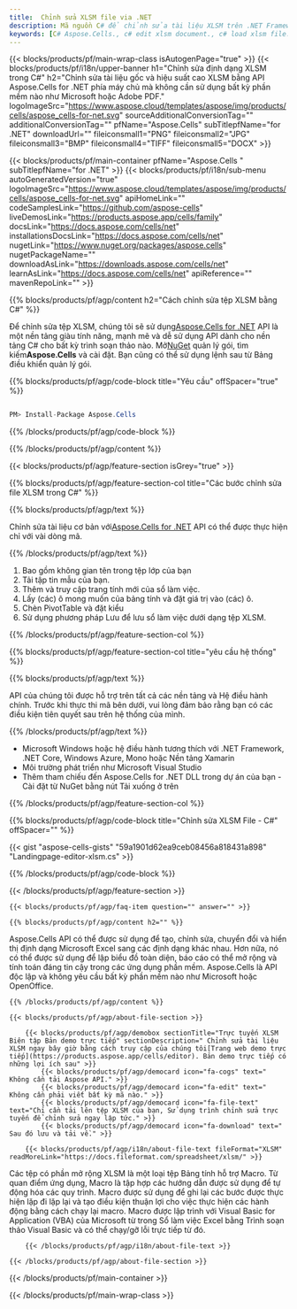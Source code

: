 ```yaml
---
title:  Chỉnh sửa XLSM file via .NET
description: Mã nguồn C# để chỉnh sửa tài liệu XLSM trên .NET Framework, .NET Core, Windows Azure, Mono hoặc Xamarin Platforms.
keywords: [C# Aspose.Cells., c# edit xlsm document., c# load xlsm file., c# modify xlsm file., c# save file to xlsm format]
---
```

{{< blocks/products/pf/main-wrap-class isAutogenPage="true" >}}
{{< blocks/products/pf/i18n/upper-banner h1="Chỉnh sửa định dạng XLSM trong C#" h2="Chỉnh sửa tài liệu gốc và hiệu suất cao XLSM bằng API Aspose.Cells for .NET phía máy chủ mà không cần sử dụng bất kỳ phần mềm nào như Microsoft hoặc Adobe PDF." logoImageSrc="https://www.aspose.cloud/templates/aspose/img/products/cells/aspose_cells-for-net.svg" sourceAdditionalConversionTag="" additionalConversionTag="" pfName="Aspose.Cells" subTitlepfName="for .NET" downloadUrl="" fileiconsmall1="PNG" fileiconsmall2="JPG" fileiconsmall3="BMP" fileiconsmall4="TIFF" fileiconsmall5="DOCX" >}}

{{< blocks/products/pf/main-container pfName="Aspose.Cells " subTitlepfName="for .NET" >}}
{{< blocks/products/pf/i18n/sub-menu autoGeneratedVersion="true" logoImageSrc="https://www.aspose.cloud/templates/aspose/img/products/cells/aspose_cells-for-net.svg" apiHomeLink="" codeSamplesLink="https://github.com/aspose-cells" liveDemosLink="https://products.aspose.app/cells/family" docsLink="https://docs.aspose.com/cells/net" installationsDocsLink="https://docs.aspose.com/cells/net" nugetLink="https://www.nuget.org/packages/aspose.cells" nugetPackageName="" downloadAsLink="https://downloads.aspose.com/cells/net" learnAsLink="https://docs.aspose.com/cells/net" apiReference="" mavenRepoLink="" >}}

{{% blocks/products/pf/agp/content h2="Cách chỉnh sửa tệp XLSM bằng C#" %}}

 Để chỉnh sửa tệp XLSM, chúng tôi sẽ sử dụng<a href="https://products.aspose.com/cells/net">Aspose.Cells for .NET</a> API là một nền tảng giàu tính năng, mạnh mẽ và dễ sử dụng API dành cho nền tảng C# cho bất kỳ trình soạn thảo nào. Mở<a href="https://www.nuget.org/packages/aspose.cells">NuGet</a> quản lý gói, tìm kiếm<b>Aspose.Cells</b> và cài đặt. Bạn cũng có thể sử dụng lệnh sau từ Bảng điều khiển quản lý gói.

{{% blocks/products/pf/agp/code-block title="Yêu cầu" offSpacer="true" %}}

```cs

PM> Install-Package Aspose.Cells

```

{{% /blocks/products/pf/agp/code-block %}}

{{% /blocks/products/pf/agp/content %}}

{{< blocks/products/pf/agp/feature-section isGrey="true" >}}

{{% blocks/products/pf/agp/feature-section-col title="Các bước chỉnh sửa file XLSM trong C#" %}}

{{% blocks/products/pf/agp/text %}}

 Chỉnh sửa tài liệu cơ bản với[Aspose.Cells for .NET](https://products.aspose.com/cells/net) API có thể được thực hiện chỉ với vài dòng mã.

{{% /blocks/products/pf/agp/text %}}

1.  Bao gồm không gian tên trong tệp lớp của bạn
1.  Tải tập tin mẫu của bạn.
1. Thêm và truy cập trang tính mới của sổ làm việc.
1.  Lấy (các) ô mong muốn của bảng tính và đặt giá trị vào (các) ô.
1.  Chèn PivotTable và đặt kiểu
1.  Sử dụng phương pháp Lưu để lưu sổ làm việc dưới dạng tệp XLSM.

{{% /blocks/products/pf/agp/feature-section-col %}}

{{% blocks/products/pf/agp/feature-section-col title="yêu cầu hệ thống" %}}

{{% blocks/products/pf/agp/text %}}

 API của chúng tôi được hỗ trợ trên tất cả các nền tảng và Hệ điều hành chính. Trước khi thực thi mã bên dưới, vui lòng đảm bảo rằng bạn có các điều kiện tiên quyết sau trên hệ thống của mình.

{{% /blocks/products/pf/agp/text %}}

-  Microsoft Windows hoặc hệ điều hành tương thích với .NET Framework, .NET Core, Windows Azure, Mono hoặc Nền tảng Xamarin
-  Môi trường phát triển như Microsoft Visual Studio
-  Thêm tham chiếu đến Aspose.Cells for .NET DLL trong dự án của bạn - Cài đặt từ NuGet bằng nút Tải xuống ở trên

{{% /blocks/products/pf/agp/feature-section-col %}}

{{% blocks/products/pf/agp/code-block title="Chỉnh sửa XLSM File - C#" offSpacer="" %}}

{{< gist "aspose-cells-gists" "59a1901d62ea9ceb08456a818431a898" "Landingpage-editor-xlsm.cs" >}}

{{% /blocks/products/pf/agp/code-block %}}

{{< /blocks/products/pf/agp/feature-section >}}

    {{< blocks/products/pf/agp/faq-item question="" answer="" >}}
 

<!-- aboutfile Starts -->

    {{% blocks/products/pf/agp/content h2="" %}}

Aspose.Cells API có thể được sử dụng để tạo, chỉnh sửa, chuyển đổi và hiển thị định dạng Microsoft Excel sang các định dạng khác nhau. Hơn nữa, nó có thể được sử dụng để lập biểu đồ toàn diện, báo cáo có thể mở rộng và tính toán đáng tin cậy trong các ứng dụng phần mềm. Aspose.Cells là API độc lập và không yêu cầu bất kỳ phần mềm nào như Microsoft hoặc OpenOffice.



    {{% /blocks/products/pf/agp/content %}}

    {{< blocks/products/pf/agp/about-file-section >}}

        {{< blocks/products/pf/agp/demobox sectionTitle="Trực tuyến XLSM Biên tập Bản demo trực tiếp" sectionDescription=" Chỉnh sửa tài liệu XLSM ngay bây giờ bằng cách truy cập của chúng tôi[Trang web demo trực tiếp](https://products.aspose.app/cells/editor). Bản demo trực tiếp có những lợi ích sau" >}}
            {{< blocks/products/pf/agp/democard icon="fa-cogs" text=" Không cần tải Aspose API." >}}
            {{< blocks/products/pf/agp/democard icon="fa-edit" text=" Không cần phải viết bất kỳ mã nào." >}}
            {{< blocks/products/pf/agp/democard icon="fa-file-text" text="Chỉ cần tải lên tệp XLSM của bạn, Sử dụng trình chỉnh sửa trực tuyến để chỉnh sửa ngay lập tức." >}}
            {{< blocks/products/pf/agp/democard icon="fa-download" text=" Sau đó lưu và tải về." >}}

        {{< blocks/products/pf/agp/i18n/about-file-text fileFormat="XLSM" readMoreLink="https://docs.fileformat.com/spreadsheet/xlsm/" >}}
Các tệp có phần mở rộng XLSM là một loại tệp Bảng tính hỗ trợ Macro. Từ quan điểm ứng dụng, Macro là tập hợp các hướng dẫn được sử dụng để tự động hóa các quy trình. Macro được sử dụng để ghi lại các bước được thực hiện lặp đi lặp lại và tạo điều kiện thuận lợi cho việc thực hiện các hành động bằng cách chạy lại macro. Macro được lập trình với Visual Basic for Application (VBA) của Microsoft từ trong Sổ làm việc Excel bằng Trình soạn thảo Visual Basic và có thể chạy/gỡ lỗi trực tiếp từ đó.

        {{< /blocks/products/pf/agp/i18n/about-file-text >}}

    {{< /blocks/products/pf/agp/about-file-section >}}

<!-- aboutfile Ends -->



{{< /blocks/products/pf/main-container >}}
    
{{< /blocks/products/pf/main-wrap-class >}}
